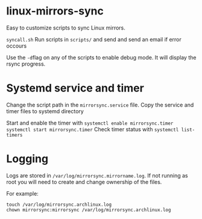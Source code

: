 # linux-mirrors-sync

Easy to customize scripts to sync Linux mirrors.

`syncall.sh` Run scripts in `scripts/` and send and send an email if error occours

Use the `-d`flag on any of the scripts to enable debug mode. It will display the rsync progress.

# Systemd service and timer

Change the script path in the `mirrorsync.service` file.
Copy the service and timer files to systemd directory

Start and enable the timer with `systemctl enable mirrorsync.timer` `systemctl start mirrorsync.timer`
Check timer status with `systemctl list-timers`

# Logging

Logs are stored in `/var/log/mirrorsync.mirrorname.log`.
If not running as root you will need to create and change ownership of the files.

For example:
```
touch /var/log/mirrorsync.archlinux.log
chown mirrorsync:mirrorsync /var/log/mirrorsync.archlinux.log
```
